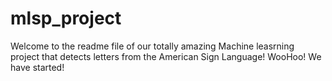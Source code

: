 # mlsp_project
Welcome to the readme file of our totally amazing Machine leasrning project that detects letters from the American Sign Language! WooHoo! We have started!
